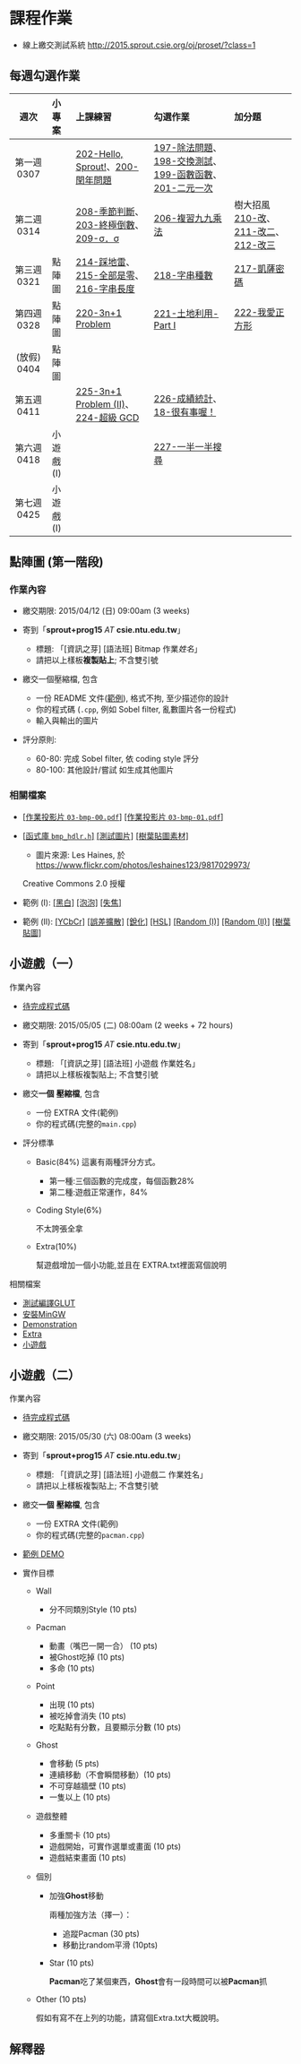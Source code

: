 # 課程作業

- 線上繳交測試系統 <http://2015.sprout.csie.org/oj/proset/?class=1>

## 每週勾選作業

| 週次 | 小專案 | 上課練習 | 勾選作業 | 加分題 |
|:----:|:-------|:---------|:---------|:-------|
| 第一週 0307 | &nbsp; | [202-Hello, Sprout!](http://2015.sprout.csie.org/oj/pro/202/)、[200-閏年問題](http://2015.sprout.csie.org/oj/pro/200/) | [197-除法問題](http://2015.sprout.csie.org/oj/pro/197/)、[198-交換測試](http://2015.sprout.csie.org/oj/pro/198/)、[199-函數函數](http://2015.sprout.csie.org/oj/pro/199/)、[201-二元一次](http://2015.sprout.csie.org/oj/pro/201/) | |
| 第二週 0314 | &nbsp; | [208-季節判斷](http://2015.sprout.csie.org/oj/pro/208/)、[203-終極倒數](http://2015.sprout.csie.org/oj/pro/203/)、[209-σ．σ](http://2015.sprout.csie.org/oj/pro/209/) | [206-複習九九乘法](http://2015.sprout.csie.org/oj/pro/206/) | 樹大招風 [210-改](http://2015.sprout.csie.org/oj/pro/210/)、[211-改二](http://2015.sprout.csie.org/oj/pro/211/)、[212-改三](http://2015.sprout.csie.org/oj/pro/212/) |
| 第三週 0321 | 點陣圖 | [214-踩地雷](http://2015.sprout.csie.org/oj/pro/214/)、[215-全部是零](http://2015.sprout.csie.org/oj/pro/215/)、[216-字串長度](http://2015.sprout.csie.org/oj/pro/216/) | [218-字串種數](http://2015.sprout.csie.org/oj/pro/218/) | [217-凱薩密碼](http://2015.sprout.csie.org/oj/pro/217/) |
| 第四週 0328 | 點陣圖 | [220-3n+1 Problem](http://2015.sprout.csie.org/oj/pro/220/) | [221-土地利用-Part I](http://2015.sprout.csie.org/oj/pro/221/) | [222-我愛正方形](http://2015.sprout.csie.org/oj/pro/222/) |
| (放假) 0404 | 點陣圖 | &nbsp; | &nbsp; | &nbsp; |
| 第五週 0411 | &nbsp; | [225-3n+1 Problem (II)](http://2015.sprout.csie.org/oj/pro/225/)、[224-超級 GCD](http://2015.sprout.csie.org/oj/pro/224/) | [226-成績統計](http://2015.sprout.csie.org/oj/pro/226/)、[18-很有事喔！](http://2015.sprout.csie.org/oj/pro/18/) | &nbsp; |
| 第六週 0418 | 小遊戲(I) | &nbsp; | [227-一半一半搜尋](http://2015.sprout.csie.org/oj/pro/227/) |
| 第七週 0425 | 小遊戲(I) | &nbsp; | &nbsp; |

## 點陣圖 (第一階段)
### 作業內容

* 繳交期限: 2015/04/12 (日) 09:00am (3 weeks)

* 寄到「**sprout+prog15** *AT* **csie.ntu.edu.tw**」

    - 標題: 「[資訊之芽] [語法班] Bitmap 作業*姓名*」
    - 請把以上樣板**複製貼上**; 不含雙引號

* 繳交一個壓縮檔, 包含

    - 一份 README 文件([範例](https://github.com/tw-csie-sprout/programming15spring/tree/gh-pages/pages/uploads/documents/homework-bmp/README.md)), 格式不拘, 至少描述你的設計
    - 你的程式碼 (`.cpp`, 例如 Sobel filter, 亂數圖片各一份程式)
    - 輸入與輸出的圖片

* 評分原則:

    - 60-80:  完成 Sobel filter, 依 coding style 評分
    - 80-100: 其他設計/嘗試 如生成其他圖片

### 相關檔案

* [[作業投影片 `03-bmp-00.pdf`]](./pages/uploads/presentations/week03/03-bmp-00.pdf) [[作業投影片 `03-bmp-01.pdf`]](./pages/uploads/presentations/week04/03-bmp-01.pdf)

* [[函式庫 `bmp_hdlr.h`]](./pages/uploads/documents/homework-bmp/bmp_hdlr.h) [[測試圖片]](./pages/uploads/images/homework-bmp/sprout03_in.bmp) [[樹葉貼圖素材]](./pages/uploads/images/homework-bmp/bmp_random_leaf_in.bmp)

    + 圖片來源: Les Haines, 於 <https://www.flickr.com/photos/leshaines123/9817029973/>

    Creative Commons 2.0 授權

* 範例 (I): [[黑白]](./pages/uploads/documents/homework-bmp/bmp_monochrome.cpp) [[泡泡]](./pages/uploads/documents/homework-bmp/bmp_bubble.cpp) [[失焦]](./pages/uploads/documents/homework-bmp/bmp_out_of_focus_blur.cpp)

* 範例 (II): [[YCbCr]](./pages/uploads/documents/homework-bmp/bmp_ycbcr.cpp) [[誤差擴散]](./pages/uploads/documents/homework-bmp/bmp_error_diffuse.cpp) [[銳化]](./pages/uploads/documents/homework-bmp/bmp_unsharpmask.cpp) [[HSL]](./pages/uploads/documents/homework-bmp/bmp_hsl.cpp) [[Random (I)]](./pages/uploads/documents/homework-bmp/bmp_random_circle.cpp) [[Random (II)]](./pages/uploads/documents/homework-bmp/bmp_random_collage.cpp) [[樹葉貼圖]](././pages/uploads/documents/homework-bmp/bmp_random_leaf.cpp)

## 小遊戲（一）


作業內容

- [待完成程式碼](https://drive.google.com/open?id=0B13ab_fQ7QbjTHVXU1RBeFZObHM&authuser=0)

* 繳交期限: 2015/05/05 (二) 08:00am (2 weeks + 72 hours)

* 寄到「**sprout+prog15** *AT* **csie.ntu.edu.tw**」

	* 標題: 「[資訊之芽] [語法班] 小遊戲 作業姓名」
	* 請把以上樣板複製貼上; 不含雙引號

* 繳交**一個** **壓縮檔**, 包含

	* 一份 EXTRA 文件(範例)
	* 你的程式碼(完整的`main.cpp`)

* 評分標準
    
    * Basic(84%)
        這裏有兩種評分方式。
        
        * 第一種:三個函數的完成度，每個函數28%
        * 第二種:遊戲正常運作，84%

    * Coding Style(6%)
        
        不太誇張全拿

    * Extra(10%)
        
        幫遊戲增加一個小功能,並且在 EXTRA.txt裡面寫個說明
    

相關檔案

* [測試編譯GLUT](http://tw-csie-sprout.github.io/programming15spring/pages/uploads/presentations/week06/install.pdf) 
* [安裝MinGW](http://tw-csie-sprout.github.io/programming15spring/pages/uploads/presentations/week06/install-mingw.pdf)
* [Demonstration](http://tw-csie-sprout.github.io/programming15spring/pages/uploads/presentations/week06/smallgame.pdf) 
* [Extra](http://tw-csie-sprout.github.io/programming15spring/pages/uploads/presentations/week06/extra.pdf)
* [小遊戲](http://tw-csie-sprout.github.io/programming15spring/pages/uploads/presentations/week07/smallgame.pdf)

## 小遊戲（二）


作業內容

- [待完成程式碼](https://drive.google.com/open?id=0B13ab_fQ7QbjVFZIMl8tLVQ0STA&authuser=0)

* 繳交期限: 2015/05/30 (六) 08:00am (3 weeks)

* 寄到「**sprout+prog15** *AT* **csie.ntu.edu.tw**」

    * 標題: 「[資訊之芽] [語法班] 小遊戲二 作業姓名」
    * 請把以上樣板複製貼上; 不含雙引號

* 繳交**一個** **壓縮檔**, 包含

    * 一份 EXTRA 文件(範例)
    * 你的程式碼(完整的`pacman.cpp`)

* [範例 DEMO](https://www.youtube.com/watch?v=_Xj04Obg-oc)

* 實作目標

    * Wall 
        
        - 分不同類別Style (10 pts)

    * Pacman
        
        - 動畫（嘴巴一開一合） (10 pts)
        - 被Ghost吃掉 (10 pts)
        - 多命 (10 pts)

    * Point
        
        - 出現 (10 pts)
        - 被吃掉會消失 (10 pts)
        - 吃點點有分數，且要顯示分數 (10 pts)

    * Ghost
        
        - 會移動 (5 pts)
        - 連續移動（不會瞬間移動）(10 pts)
        - 不可穿越牆壁 (10 pts)
        - 一隻以上 (10 pts)

    * 遊戲整體

        - 多重關卡 (10 pts)
        - 遊戲開始，可實作選單或畫面 (10 pts)
        - 遊戲結束畫面 (10 pts)

    * 個別

        - 加強**Ghost**移動

            兩種加強方法（擇一）：

            * 追蹤Pacman (30 pts)
            * 移動比random平滑 (10pts)

        - Star (10 pts)

            **Pacman**吃了某個東西，**Ghost**會有一段時間可以被**Pacman**抓

    * Other (10 pts)

        假如有寫不在上列的功能，請寫個Extra.txt大概說明。


## 解釋器
